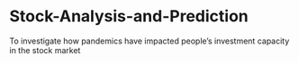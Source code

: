 # Stock-Analysis-and-Prediction
To investigate how pandemics have impacted people’s investment capacity in the stock market
